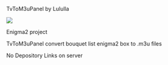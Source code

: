 TvToM3uPanel by Lululla

<img src="https://github.com/Belfagor2005/TvToM3uPanel/blob/main/usr/lib/enigma2/python/Plugins/Extensions/TvToM3uPanel/plugin.png">

Enigma2 project

TvToM3uPanel convert bouquet list enigma2 box to .m3u files

No Depository Links on server

